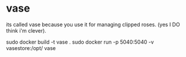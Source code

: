 # vase

its called vase because you use it for managing clipped roses. (yes I DO think i'm clever).

sudo docker build -t vase .
sudo docker run -p 5040:5040 -v vasestore:/opt/ vase
